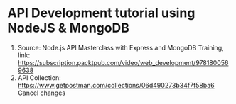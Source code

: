 # API Development tutorial using NodeJS & MongoDB

1. Source: Node.js API Masterclass with Express and MongoDB Training, link: https://subscription.packtpub.com/video/web_development/9781800569638
2. API Collection: https://www.getpostman.com/collections/06d490273b34f7f58ba6
      Cancel changes
